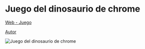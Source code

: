 # Juego del dinosaurio de chrome
 
[Web - Juego](https://vivirenremoto.github.io/dinorun/)

[Autor](https://twitter.com/vivirenremoto)

![Juego del dinosaurio de chrome](https://vivirenremoto.github.io/dinorun/static/social.png)
